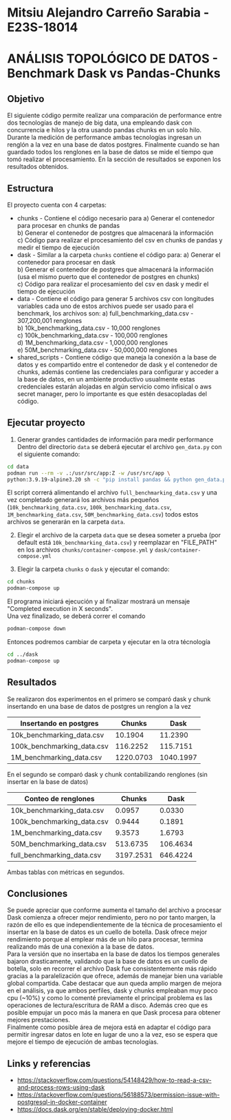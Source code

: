 # Mitsiu Alejandro Carreño Sarabia - E23S-18014
# ANÁLISIS TOPOLÓGICO DE DATOS - Benchmark Dask vs Pandas-Chunks

## Objetivo
El siguiente código permite realizar una comparación de performance entre dos tecnologías de manejo de big data, una empleando dask con concurrencia e hilos y la otra usando pandas chunks en un solo hilo. Durante la medición de performance ambas tecnologías ingresan un renglón a la vez en una base de datos postgres. Finalmente cuando se han guardado todos los renglones en la base de datos se mide el tiempo que tomó realizar el procesamiento. En la sección de resultados se exponen los resultados obtenidos.

## Estructura
El proyecto cuenta con 4 carpetas:
- chunks - Contiene el código necesario para 
    a) Generar el contenedor para procesar en chunks de pandas          
    b) Generar el contenedor de postgres que almacenará la información        
    c) Código para realizar el procesamiento del csv en chunks de pandas y medir el tiempo de ejecución      
- dask - Similar a la carpeta `chunks` contiene el código para:
    a) Generar el contenedor para procesar en dask        
    b) Generar el contenedor de postgres que almacenará la información (usa el mismo puerto que el contenedor de postgres en chunks)       
    c) Código para realizar el procesamiento del csv en dask y medir el tiempo de ejecución      
- data - Contiene el código para generar 5 archivos csv con longitudes variables cada uno de estos archivos puede ser usado para el benchmark, los archivos son:
    a) full_benchmarking_data.csv - 307,200,001 renglones     
    b) 10k_benchmarking_data.csv - 10,000 renglones      
    c) 100k_benchmarking_data.csv - 100,000 renglones      
    d) 1M_benchmarking_data.csv - 1,000,000 renglones     
    e) 50M_benchmarking_data.csv - 50,000,000 renglones     
- shared_scripts - Contiene código que maneja la conexión a la base de datos y es compartido entre el contenedor de dask y el contenedor de chunks, además contiene las credenciales para configurar y acceder a la base de datos, en un ambiente productivo usualmente estas credenciales estarán alojadas en algún servicio como infisical o aws secret manager, pero lo  importante es que estén desacopladas del código.

## Ejecutar proyecto
1. Generar grandes cantidades de información para medir performance      
Dentro del directorio `data` se deberá ejecutar el archivo `gen_data.py` con el siguiente comando: 
```bash
cd data
podman run --rm -v .:/usr/src/app:Z -w /usr/src/app \
python:3.9.19-alpine3.20 sh -c "pip install pandas && python gen_data.py"
```
El script correrá alimentando el archivo `full_benchmarking_data.csv` y una vez completado generará los archivos más pequeños (`10k_benchmarking_data.csv`, `100k_benchmarking_data.csv`, `1M_benchmarking_data.csv`, `50M_benchmarking_data.csv`) todos estos archivos se generarán en la carpeta `data`.

2. Elegir el archivo de la carpeta `data` que se desea someter a prueba (por default está `10k_benchmarking_data.csv`) y reemplazar en "FILE_PATH" en los archivos `chunks/container-compose.yml` y `dask/container-compose.yml`

3. Elegir la carpeta `chunks` o `dask` y ejecutar el comando:
```bash
cd chunks
podman-compose up
```
El programa iniciará ejecución y al finalizar mostrará un mensaje "Completed execution in X seconds".     
Una vez finalizado, se deberá correr el comando 
```bash
podman-compose down
```
Entonces podremos cambiar de carpeta y ejecutar en la otra técnología
```bash
cd ../dask
podman-compose up
```

## Resultados
Se realizaron dos experimentos en el primero se comparó dask y chunk insertando en una base de datos de postgres un renglon a la vez 

|  Insertando en postgres    | Chunks    | Dask      |
|----------------------------|-----------|-----------|
| 10k_benchmarking_data.csv  | 10.1904   | 11.2390   |
| 100k_benchmarking_data.csv | 116.2252  | 115.7151  |
| 1M_benchmarking_data.csv   | 1220.0703 | 1040.1997 |


En el segundo se comparó dask y chunk contabilizando renglones (sin insertar en la base de datos)

|  Conteo de renglones       | Chunks    | Dask      |
|----------------------------|-----------|-----------|
| 10k_benchmarking_data.csv  |    0.0957 |  0.0330   |
| 100k_benchmarking_data.csv |    0.9444 |  0.1891   |
| 1M_benchmarking_data.csv   |    9.3573 |  1.6793   |
| 50M_benchmarking_data.csv  |  513.6735 | 106.4634  |
| full_benchmarking_data.csv | 3197.2531 | 646.4224  |

Ambas tablas con métricas en segundos.

## Conclusiones
Se puede apreciar que conforme aumenta el tamaño del archivo a procesar Dask comienza a ofrecer mejor rendimiento, pero no por tanto margen, la razón de ello es que independientemente de la técnica de procesamiento el insertar en la base de datos es un cuello de botella. Dask ofrece mejor rendimiento porque al emplear más de un hilo para procesar, termina realizando más de una conexión a la base de datos.       
Para la versión que no insertaba en la base de datos los tiempos generales bajaron drasticamente, validando que la base de datos es un cuello de botella, solo en recorrer el archivo Dask fue consistentemente más rápido gracias a la paralelización que ofrece, además de manejar bien una variable global compartida.
Cabe destacar que aun queda amplio margen de mejora en el análisis, ya que ambos perfiles, dask y chunks empleaban muy poco cpu (~10%) y como lo comenté previamente el principal problema es las operaciones de lectura/escritura de RAM a disco. Además creo que es posible empujar un poco más la manera en que Dask procesa para obtener mejores prestaciones.      
Finalmente como posible área de mejora está en adaptar el código para permitir ingresar datos en lote en lugar de uno a la vez, eso se espera que mejore el tiempo de ejecución de ambas tecnologías.

## Links y referencias
- https://stackoverflow.com/questions/54148429/how-to-read-a-csv-and-process-rows-using-dask
- https://stackoverflow.com/questions/56188573/permission-issue-with-postgresql-in-docker-container
- https://docs.dask.org/en/stable/deploying-docker.html
